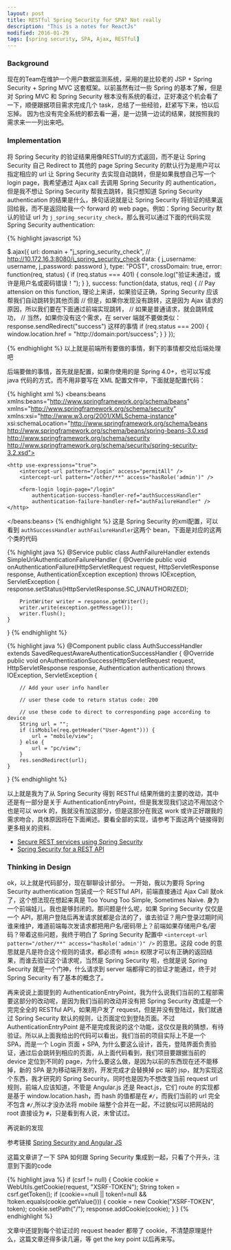 ```yaml
---
layout: post
title: RESTful Spring Security for SPA? Not really
description: "This is a notes for ReactJs"
modified: 2016-01-29
tags: [spring security, SPA, Ajax, RESTful]
---
```


### Background
现在的Team在维护一个用户数据监测系统，采用的是比较老的 JSP + Spring Security + Spring MVC 这套框架。以前虽然有过一些 Spring 的基本了解，但是对 Spring MVC 和 Spring Security 根本没有系统的看过，正好凑这个机会看了一下，顺便跟据项目需求完成几个 task，总结了一些经验，赶紧写下来，怕以后忘掉。
因为也没有完全系统的都去看一遍，是一边猜一边试的结果，就按照我的需求来一一列出来吧。

<!--more-->

### Implementation

将 Spring Security 的验证结果用像RESTful的方式返回，而不是让 Spring Security 自己 Redirect to 其他的 page
Spring Security 的默认行为是用户可以指定相应的 url 让 Spring Security 去实现自动跳转，但是如果我想自己写一个 login page，我希望通过 Ajax call 去调用 Spring Security 的 authentication，但是我不想让 Spring Security 帮我去跳转，我只想知道 Spring Security authentication 的结果是什么，换句话说就是让 Spring Security 将验证的结果返回给我，而不是返回给我一个 forward 的 web page。例如：Spring Security 默认的验证 url 为 `j_spring_security_check`，那么我可以通过下面的代码实现 Spring Security authentication:

{% highlight javascript %}

$.ajax({
    url: domain + "j_spring_security_check", // http://10.172.16.3:8080/j_spring_security_check
    data: {
        j_username: username,
        j_password: password
    },
    type: "POST",
    crossDomain: true,
    error: function(req, status) {
        if (req.status === 401) {
            console.log("验证未通过，或许是用户名或密码错误！");
        }
    },
    success: function(data, status, req) {
        // Pay attension on this function, 理论上来讲，如果验证正确，Spring Security 应该帮我们自动跳转到其他页面
        // 但是，如果你发现没有跳转，这是因为 Ajax 请求的原因，所以我们要在下面通过前端实现跳转，
        // 如果是普通请求，就会跳转成功，
        // 当然，如果你没有这个需求，在 server 端就不要做类似： response.sendRedirect("success") 这样的事情
        if (req.status === 200) {
            window.location.href = "http://domain:port/success";
        }
    }
});

{% endhighlight %}
  以上就是前端所有要做的事情，剩下的事情都交给后端处理吧

  后端要做的事情，首先就是配置，如果你使用的是 Spring 4.0+，也可以写成 java 代码的方式，而不用非要写在 XML 配置文件中，下面就是配置代码：

{% highlight xml %}
<beans:beans xmlns:beans="http://www.springframework.org/schema/beans"
    xmlns="http://www.springframework.org/schema/security" xmlns:xsi="http://www.w3.org/2001/XMLSchema-instance"
    xsi:schemaLocation="http://www.springframework.org/schema/beans
    http://www.springframework.org/schema/beans/spring-beans-3.0.xsd
    http://www.springframework.org/schema/security
    http://www.springframework.org/schema/security/spring-security-3.2.xsd">

    <http use-expressions="true">
        <intercept-url pattern="/login" access="permitAll" />
        <intercept-url pattern="/other/**" access="hasRole('admin')" />

        <form-login login-page="/login"
            authentication-success-handler-ref="authSuccessHandler"
            authentication-failure-handler-ref="authFailureHandler" />
    </http>
</beans:beans>
{% endhighlight %}
这是 Spring Security 的xml配置，可以看到 `authSuccessHandler` `authFailureHandler`这两个 bean，下面是对应的这两个类的代码

{% highlight java %}
@Service
public class AuthFailureHandler extends SimpleUrlAuthenticationFailureHandler {
    @Override
    public void onAuthenticationFailure(HttpServletRequest request, HttpServletResponse response,
            AuthenticationException exception) throws IOException, ServletException {
        response.setStatus(HttpServletResponse.SC_UNAUTHORIZED);

        PrintWriter writer = response.getWriter();
        writer.write(exception.getMessage());
        writer.flush();
    }
}
{% endhighlight %}

{% highlight java %}
@Component
public class AuthSuccessHandler extends SavedRequestAwareAuthenticationSuccessHandler {
    @Override
    public void onAuthenticationSuccess(HttpServletRequest request, HttpServletResponse response,
            Authentication authentication) throws IOException, ServletException {

        // Add your user info handler
<!--         UserDetails userDetails = UserDetails) authentication.getPrincipal();
        User user = userDetails.getUser();
        userDetails.setUser(user); -->
        // user these code to return status code: 200
<!--         response.setStatus(HttpServletResponse.SC_OK);
        PrintWriter writer = response.getWriter();
        mapper.writeValue(writer, user);
        writer.flush();
 -->
        // use these code to direct to corresponding page according to device
        String url = "";
        if (isMobile(req.getHeader("User-Agent"))) {
            url = "mobile/view";
        } else {
            url = "pc/view";
        }
        res.sendRedirect(url);
    }
}
{% endhighlight %}

以上就是我为了从 Spring Security 得到 RESTful 结果所做的主要的改动，其中还是有一部分是关于
AuthenticationEntryPoint，但是我发现我们这边不用加这个也是可以 work 的，我就没有加这部分，但是这部分在我这 work 或许正好跟我的需求吻合，具体原因将在下面阐述。要看全部的实现，请参考下面这两个链接得到更多相关的资料.

- [Secure REST services using Spring Security](https://crazygui.wordpress.com/2014/08/29/secure-rest-services-using-spring-security/)
- [Spring Security for a REST API](http://www.baeldung.com/2011/10/31/securing-a-restful-web-service-with-spring-security-3-1-part-3/)


### Thinking in Design
ok，以上就是代码部分，现在聊聊设计部分。
一开始，我以为要将 Spring Security authentication 包装成一个 RESTful API，前端直接通过 Ajax Call 就ok了，这个想法现在想起来真是 Too Young Too Simple, Sometimes Naive. 身为一个前端娃儿，我也是够封闭的。那问题是什么呢，如果 Spring Security 仅仅是一个 API，那用户登陆后再发请求就都是合法的了，谁去验证？用户登录过期时间谁来维护，难道前端每次发请求都把用户名/密码带上？前端如果存储用户名/密码？带着这些问题，我终于明白了 Spring Security 配置中 `<intercept-url pattern="/other/**" access="hasRole('admin')" />` 的意思。这段 code 的意思就是凡是符合这个规则的请求，都必须有 `admin` 权限才可以有正确的返回结果，而谁去验证这个请求呢，当然是 Spring Security 啦，也就是说 Spring Security 就是一个门神，什么请求到 server 端都得它的验证才能通过，终于对 Spring Security 有了基本的概念了。

再来说说上面提到的 AuthenticationEntryPoint，我为什么说我们当前的工程部需要这部分的改动呢，是因为我们当前的改动并没有把 Spring Security 改成是一个完完全全的 RESTful API，如果用户发了 request，但是并没有登陆过，我们就通过 Spring Security 默认的规则，让页面定位到登陆页面。不过 AuthenticationEntryPoint 是不是完成我说的这个功能，这仅仅是我的猜想，有待验证。所以从上面我给出的代码可以看出，我们当前的项目实际上不是一个 SPA，而是一个 Login 页面 + SPA, 为什么要这么设计，首先，登陆界面负责验证，通过后会跳转到相应的页面，从上面代码看到，我们项目要跟据当前的 device 定位到不同的 page，为什么要这么做，是因为以前的东西现在还不能移掉，新的 SPA 是为移动端开发的，开发完成才会替换掉 pc 端的 jsp，就为实现这个东西，我才研究的 Spring Security。同时也是因为不想改变当前 request url 规则，前端人应该知道，不管是 Angular.js 还是 React.js，它们 route 的实现都是基于 window.location.hash，而 hash 的值都是在 `#/`，而我们当前的 url 完全不包含 `#/`,所以才没办法将 mobile 端整个合并在一起，不过貌似可以把网站的 root 直接设为 `#`，只是看到有人说，未曾试过。

再说新的发现

参考链接 [Spring Security and Angular JS](https://spring.io/guides/tutorials/spring-security-and-angular-js/#add-a-home-page)

这篇文章讲了一下 SPA 如何跟 Spring Security 集成到一起，只看了个开头，注意到下面的code

{% highlight java %}
if (csrf != null) {
    Cookie cookie = WebUtils.getCookie(request, "XSRF-TOKEN");
    String token = csrf.getToken();
    if (cookie==null || token!=null && !token.equals(cookie.getValue())) {
        cookie = new Cookie("XSRF-TOKEN", token);
        cookie.setPath("/");
        response.addCookie(cookie);
    }
}
{% endhighlight %}

文章中还提到每个验证过的 request header 都带了 cookie，不清楚原理是什么，这篇文章还得多读几遍，等 get the key point 以后再来写。
